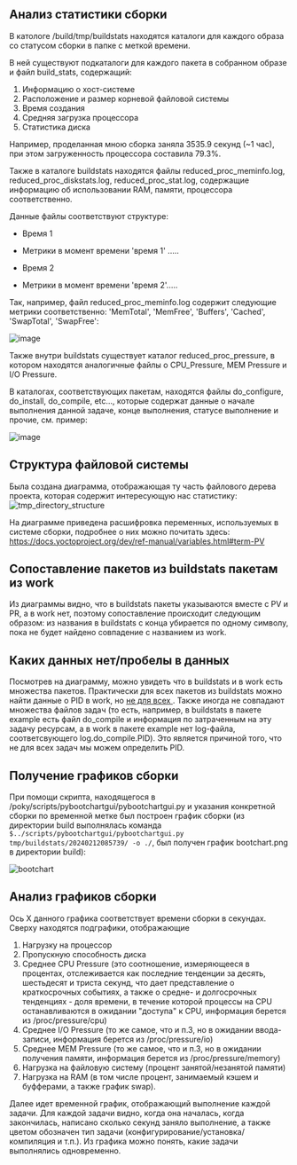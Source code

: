 ## Анализ статистики сборки

В катологе /build/tmp/buildstats находятся каталоги для каждого образа со статусом сборки в папке с меткой времени.

В ней существуют подкаталоги для каждого пакета в собранном образе и файл build_stats, содержащий:
 1. Информацию о хост-системе
 2. Расположение и размер корневой файловой системы
 3. Время создания
 4. Средняя загрузка процессора
 5. Статистика диска

 Например, проделанная мною сборка заняла 3535.9 секунд (~1 час), при этом загруженность процессора составила 79.3%.

Также в каталоге buildstats находятся файлы reduced_proc_meminfo.log, reduced_proc_diskstats.log, reduced_proc_stat.log, содержащие информацию об использовании RAM, памяти, процессора соответственно. 

Данные файлы соответствуют структуре:
- Время 1
- Метрики в момент времени 'время 1' ..... 


- Время 2
- Метрики в момент времени 'время 2'.....

Так, например,  файл reduced_proc_meminfo.log содержит следующие метрики соответственно:  'MemTotal', 'MemFree', 'Buffers', 'Cached', 'SwapTotal', 'SwapFree':

![image](https://github.com/moevm/os_profiling/assets/90854310/9af95970-91c4-416e-aa3c-9dde6f761781)

Также внутри buildstats существует каталог reduced_proc_pressure, в котором находятся аналогичные файлы о CPU_Pressure, MEM Pressure и I/O Pressure.

В каталогах, соответствующих пакетам, находятся файлы do_configure, do_install, do_compile, etc..., которые содержат данные о начале выполнения данной задаче, конце выполнения, статусе выполнение и прочие, см. пример:

![image](https://github.com/moevm/os_profiling/assets/90854310/29a233a1-ee12-4962-b441-c7fca2d38985)

## Структура файловой системы
Была создана диаграмма, отображающая ту часть файлового дерева проекта, которая содержит интересующую нас статистику:
![tmp_directory_structure](https://github.com/moevm/os_profiling/assets/90854310/19633b1b-3098-415f-97a4-8797da19caf7)

На диаграмме приведена расшифровка переменных, используемых в системе сборки, подробнее о них можно почитать здесь: https://docs.yoctoproject.org/dev/ref-manual/variables.html#term-PV

## Сопоставление пакетов из buildstats пакетам из work
Из диаграммы видно, что в buildstats пакеты указываются вместе с PV и PR, а в work нет, поэтому сопоставление происходит следующим образом: из названия в buildstats с конца убирается по одному символу, пока не будет найдено совпадение с названием из work.

## Каких данных нет/пробелы в данных
Посмотрев на диаграмму, можно увидеть что в buildstats и в work есть множества пакетов. Практически для всех пакетов из buildstats можно найти данные о PID в work, но <u>не для всех </u>. Также иногда не совпадают множества файлов задач (то есть, например, в buildstats в пакете example есть файл do_compile и информация по затраченным на эту задачу ресурсам, а в work в пакете example нет log-файла, соответсвующего log.do_compile.PID). Это является причиной того, что не для всех задач мы можем определить PID.


## Получение графиков сборки
 При помощи скрипта, находящегося в /poky/scripts/pybootchartgui/pybootchartgui.py и указания конкретной сборки по временной метке был построен график сборки (из директории build выполнялась команда `$../scripts/pybootchartgui/pybootchartgui.py tmp/buildstats/20240212085739/ -o ./`, был получен график bootchart.png в директории build):
 
![bootchart](https://github.com/moevm/os_profiling/assets/90854310/59c9e50f-2349-42f9-a422-f4ed831fedf3)


## Анализ графиков сборки
 Ось X данного графика соответствует времени сборки в секундах.
 Сверху находятся подграфики, отображающие
1. Нагрузку на процессор
2. Пропускную способность диска
3. Среднее CPU Pressure (это соотношение, измеряющееся в процентах, отслеживается как последние тенденции за десять, шестьдесят и триста секунд, что дает представление о краткосрочных событиях, а также о средне- и долгосрочных тенденциях - доля времени, в течение которой процессы на CPU останавливаются в ожидании "доступа" к CPU, информация берется из /proc/pressure/cpu)
4. Среднее I/O Pressure (то же самое, что и п.3, но в ожидании ввода-записи, информация берется из /proc/pressure/io)
5. Среднее MEM Pressure (то же самое, что и п.3, но в ожидании получения памяти, информация берется из /proc/pressure/memory)
6. Нагрузка на файловую систему (процент занятой/незанятой памяти)
7. Нагрузка на RAM (в том числе процент, занимаемый кэшем и буфферами, а также график swap).


Далее идет временной график, отображающий выполнение каждой задачи. Для каждой задачи видно, когда она началась, когда закончилась, написано сколько секунд заняло выполнение, а также цветом обозначен тип задачи (конфигурирование/установка/компиляция и т.п.). Из графика можно понять, какие задачи выполнялись одновременно.
